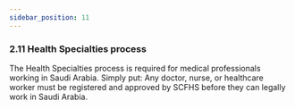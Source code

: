 ```yaml
---
sidebar_position: 11
---
```

### 2.11 Health Specialties process

The Health Specialties process is required for medical professionals working in Saudi Arabia.
Simply put: Any doctor, nurse, or healthcare worker must be registered and approved by SCFHS before they can legally work in Saudi Arabia.